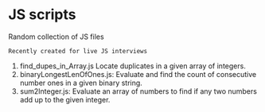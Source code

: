 # JS scripts
 Random collection of JS files

	Recently created for live JS interviews
1. find_dupes_in_Array.js
Locate duplicates in a given array of integers.
2. binaryLongestLenOfOnes.js:	Evaluate and find the count of consecutive number ones in a given binary string.
3. sum2Integer.js:		Evaluate an array of numbers to find if any two numbers add up to the given integer.
